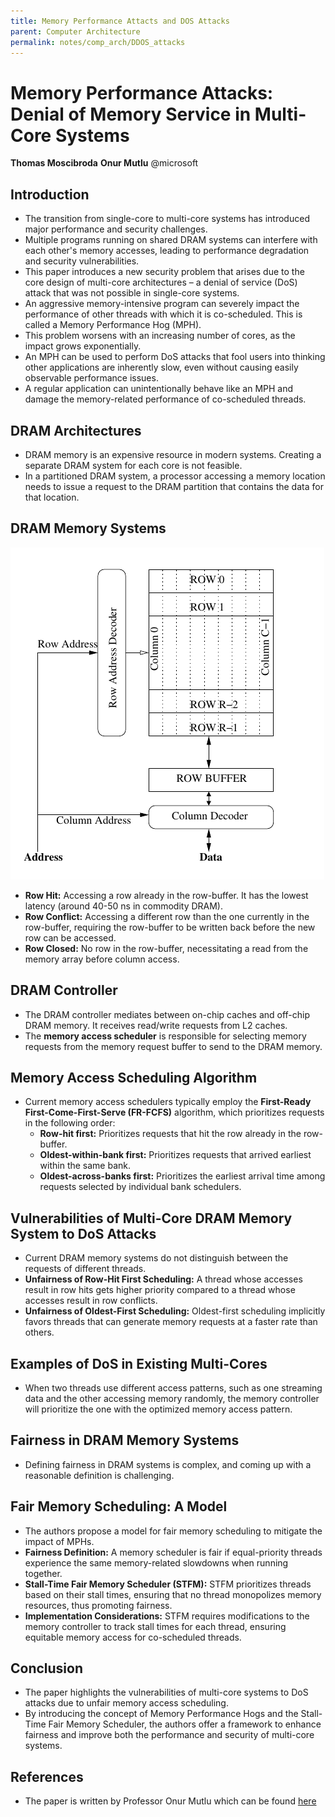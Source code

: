 ```yaml
--- 
title: Memory Performance Attacts and DOS Attacks
parent: Computer Architecture
permalink: notes/comp_arch/DDOS_attacks
--- 
```


# Memory Performance Attacks: Denial of Memory Service in Multi-Core Systems

**Thomas Moscibroda**
**Onur Mutlu**
@microsoft

## Introduction

- The transition from single-core to multi-core systems has introduced major performance and security challenges.
- Multiple programs running on shared DRAM systems can interfere with each other's memory accesses, leading to performance degradation and security vulnerabilities.
- This paper introduces a new security problem that arises due to the core design of multi-core architectures – a denial of service (DoS) attack that was not possible in single-core systems.
- An aggressive memory-intensive program can severely impact the performance of other threads with which it is co-scheduled. This is called a Memory Performance Hog (MPH).
- This problem worsens with an increasing number of cores, as the impact grows exponentially.
- An MPH can be used to perform DoS attacks that fool users into thinking other applications are inherently slow, even without causing easily observable performance issues.
- A regular application can unintentionally behave like an MPH and damage the memory-related performance of co-scheduled threads.

## DRAM Architectures

- DRAM memory is an expensive resource in modern systems. Creating a separate DRAM system for each core is not feasible.
- In a partitioned DRAM system, a processor accessing a memory location needs to issue a request to the DRAM partition that contains the data for that location.

## DRAM Memory Systems

![DRAM BANK ORGANIZATION](../assets/DRAM_Block_diagram.png)

- **Row Hit:** Accessing a row already in the row-buffer. It has the lowest latency (around 40-50 ns in commodity DRAM).
- **Row Conflict:** Accessing a different row than the one currently in the row-buffer, requiring the row-buffer to be written back before the new row can be accessed.
- **Row Closed:** No row in the row-buffer, necessitating a read from the memory array before column access.

## DRAM Controller

- The DRAM controller mediates between on-chip caches and off-chip DRAM memory. It receives read/write requests from L2 caches.
- The **memory access scheduler** is responsible for selecting memory requests from the memory request buffer to send to the DRAM memory.

## Memory Access Scheduling Algorithm

- Current memory access schedulers typically employ the **First-Ready First-Come-First-Serve (FR-FCFS)** algorithm, which prioritizes requests in the following order:
   - **Row-hit first:** Prioritizes requests that hit the row already in the row-buffer.
   - **Oldest-within-bank first:** Prioritizes requests that arrived earliest within the same bank.
   - **Oldest-across-banks first:** Prioritizes the earliest arrival time among requests selected by individual bank schedulers.

## Vulnerabilities of Multi-Core DRAM Memory System to DoS Attacks

- Current DRAM memory systems do not distinguish between the requests of different threads.
- **Unfairness of Row-Hit First Scheduling:** A thread whose accesses result in row hits gets higher priority compared to a thread whose accesses result in row conflicts.
- **Unfairness of Oldest-First Scheduling:** Oldest-first scheduling implicitly favors threads that can generate memory requests at a faster rate than others.

## Examples of DoS in Existing Multi-Cores

- When two threads use different access patterns, such as one streaming data and the other accessing memory randomly, the memory controller will prioritize the one with the optimized memory access pattern.

## Fairness in DRAM Memory Systems

- Defining fairness in DRAM systems is complex, and coming up with a reasonable definition is challenging.

## Fair Memory Scheduling: A Model

- The authors propose a model for fair memory scheduling to mitigate the impact of MPHs.
- **Fairness Definition:** A memory scheduler is fair if equal-priority threads experience the same memory-related slowdowns when running together.
- **Stall-Time Fair Memory Scheduler (STFM):** STFM prioritizes threads based on their stall times, ensuring that no thread monopolizes memory resources, thus promoting fairness.
- **Implementation Considerations:** STFM requires modifications to the memory controller to track stall times for each thread, ensuring equitable memory access for co-scheduled threads.

## Conclusion

- The paper highlights the vulnerabilities of multi-core systems to DoS attacks due to unfair memory access scheduling.
- By introducing the concept of Memory Performance Hogs and the Stall-Time Fair Memory Scheduler, the authors offer a framework to enhance fairness and improve both the performance and security of multi-core systems.

## References
- The paper is written by Professor Onur Mutlu which can be found [here](https://users.ece.cmu.edu/~omutlu/pub/mph_usenix_security07.pdf)
